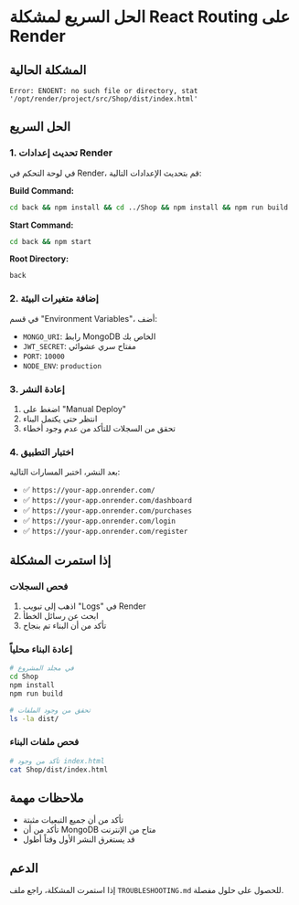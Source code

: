 # الحل السريع لمشكلة React Routing على Render

## المشكلة الحالية
```
Error: ENOENT: no such file or directory, stat '/opt/render/project/src/Shop/dist/index.html'
```

## الحل السريع

### 1. تحديث إعدادات Render

في لوحة التحكم في Render، قم بتحديث الإعدادات التالية:

**Build Command:**
```bash
cd back && npm install && cd ../Shop && npm install && npm run build
```

**Start Command:**
```bash
cd back && npm start
```

**Root Directory:**
```
back
```

### 2. إضافة متغيرات البيئة

في قسم "Environment Variables"، أضف:

- `MONGO_URI`: رابط MongoDB الخاص بك
- `JWT_SECRET`: مفتاح سري عشوائي
- `PORT`: `10000`
- `NODE_ENV`: `production`

### 3. إعادة النشر

1. اضغط على "Manual Deploy"
2. انتظر حتى يكتمل البناء
3. تحقق من السجلات للتأكد من عدم وجود أخطاء

### 4. اختبار التطبيق

بعد النشر، اختبر المسارات التالية:

- ✅ `https://your-app.onrender.com/`
- ✅ `https://your-app.onrender.com/dashboard`
- ✅ `https://your-app.onrender.com/purchases`
- ✅ `https://your-app.onrender.com/login`
- ✅ `https://your-app.onrender.com/register`

## إذا استمرت المشكلة

### فحص السجلات
1. اذهب إلى تبويب "Logs" في Render
2. ابحث عن رسائل الخطأ
3. تأكد من أن البناء تم بنجاح

### إعادة البناء محلياً
```bash
# في مجلد المشروع
cd Shop
npm install
npm run build

# تحقق من وجود الملفات
ls -la dist/
```

### فحص ملفات البناء
```bash
# تأكد من وجود index.html
cat Shop/dist/index.html
```

## ملاحظات مهمة

- تأكد من أن جميع التبعيات مثبتة
- تأكد من أن MongoDB متاح من الإنترنت
- قد يستغرق النشر الأول وقتاً أطول

## الدعم

إذا استمرت المشكلة، راجع ملف `TROUBLESHOOTING.md` للحصول على حلول مفصلة. 